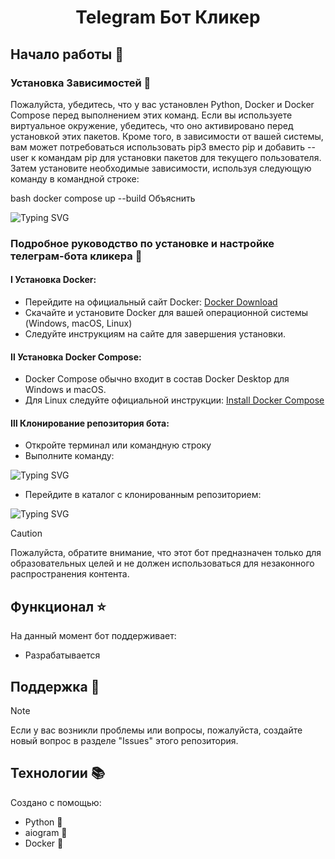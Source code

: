 <h1 align="center">Telegram Бот Кликер</h1>

## Начало работы :mag_right:

### Установка Зависимостей :space_invader:

Пожалуйста, убедитесь, что у вас установлен Python, Docker и Docker Compose перед выполнением этих команд. Если вы используете виртуальное окружение, убедитесь, что оно активировано перед установкой этих пакетов. Кроме того, в зависимости от вашей системы, вам может потребоваться использовать pip3 вместо pip и добавить --user к командам pip для установки пакетов для текущего пользователя. Затем установите необходимые зависимости, используя следующую команду в командной строке:

bash
docker compose up --build
Объяснить

<picture>
  <source media="(prefers-color-scheme: dark)" srcset="https://readme-typing-svg.herokuapp.com?font=Comic+Sans&duration=4000&pause=100&color=FFFFFF&background=000000&random=false&width=435&lines=cd+Telegram-Bot-Clicker;docker+compose+up+--build">
    <!-- Светлая тема -->
    <img alt="Typing SVG" src="https://readme-typing-svg.herokuapp.com?font=Comic+Sans&duration=400&pause=100&color=000000&background=FFFFFF&random=false&width=435&lines=cd+Telegram-Bot-Clicker;docker+compose+up+--build">
</picture>

### Подробное руководство по установке и настройке телеграм-бота кликера :wrench:

<h4>&#8544; Установка Docker:</h4>

- Перейдите на официальный сайт Docker: <a href="https://www.docker.com/">Docker Download</a>
- Скачайте и установите Docker для вашей операционной системы (Windows, macOS, Linux)
- Следуйте инструкциям на сайте для завершения установки.

<h4>&#8545; Установка Docker Compose:</h4>

- Docker Compose обычно входит в состав Docker Desktop для Windows и macOS.
- Для Linux следуйте официальной инструкции: <a href="https://docs.docker.com/desktop/install/linux-install/">Install Docker Compose</a>

<h4>&#8546; Клонирование репозитория бота:</h4>

- Откройте терминал или командную строку
- Выполните команду:
  
<picture>
  <source media="(prefers-color-scheme: dark)" srcset="https://readme-typing-svg.herokuapp.com?font=Comic+Sans&duration=4000&pause=100&color=FFFFFF&background=000000&random=false&width=435&lines=cd+Telegram-Bot-Clicker;docker+compose+up+--build](https://readme-typing-svg.herokuapp.com?font=Comic+Sans&duration=4400&pause=1000&color=FFFFFF&background=000000&random=false&width=460&lines=git+clone+%3C%D1%81%D1%81%D1%8B%D0%BB%D0%BA%D0%B0-%D0%BD%D0%B0-%D1%80%D0%B5%D0%BF%D0%BE%D0%B7%D0%B8%D1%82%D0%BE%D1%80%D0%B8%D0%B9-%D1%81-%D0%B1%D0%BE%D1%82%D0%BE%D0%BC%3E)](https://git.io/typing-svg)">
    <!-- Светлая тема -->
    <img alt="Typing SVG" src="[https://readme-typing-svg.herokuapp.com?font=Comic+Sans&duration=400&pause=100&color=000000&background=FFFFFF&random=false&width=435&lines=cd+Telegram-Bot-Clicker;docker+compose+up+--build](https://readme-typing-svg.herokuapp.com?font=Comic+Sans&duration=4400&pause=1000&color=000000&background=FFFFFF&random=false&width=460&lines=git+clone+%3C%D1%81%D1%81%D1%8B%D0%BB%D0%BA%D0%B0-%D0%BD%D0%B0-%D1%80%D0%B5%D0%BF%D0%BE%D0%B7%D0%B8%D1%82%D0%BE%D1%80%D0%B8%D0%B9-%D1%81-%D0%B1%D0%BE%D1%82%D0%BE%D0%BC%3E)](https://git.io/typing-svg)">
</picture>

- Перейдите в каталог с клонированным репозиторием:

<picture>
  <source media="(prefers-color-scheme: dark)" srcset="https://readme-typing-svg.herokuapp.com?font=Comic+Sans&duration=4000&pause=100&color=FFFFFF&background=000000&random=false&width=435&lines=cd+Telegram-Bot-Clicker;docker+compose+up+--build](https://readme-typing-svg.herokuapp.com?font=Comic+Sans&duration=4400&pause=1000&color=FFFFFF&background=000000&random=false&width=460&lines=git+clone+%3C%D1%81%D1%81%D1%8B%D0%BB%D0%BA%D0%B0-%D0%BD%D0%B0-%D1%80%D0%B5%D0%BF%D0%BE%D0%B7%D0%B8%D1%82%D0%BE%D1%80%D0%B8%D0%B9-%D1%81-%D0%B1%D0%BE%D1%82%D0%BE%D0%BC%3E)](https://git.io/typing-svg)](https://readme-typing-svg.herokuapp.com?font=Comic+Sans&duration=4400&pause=1000&color=FFFFFF&background=000000&random=false&width=460&lines=cd+%3C%D0%BD%D0%B0%D0%B7%D0%B2%D0%B0%D0%BD%D0%B8%D0%B5-%D0%BA%D0%B0%D1%82%D0%B0%D0%BB%D0%BE%D0%B3%D0%B0%3E)](https://git.io/typing-svg)">
    <!-- Светлая тема -->
    <img alt="Typing SVG" src="https://readme-typing-svg.herokuapp.com?font=Comic+Sans&duration=400&pause=100&color=000000&background=FFFFFF&random=false&width=435&lines=cd+Telegram-Bot-Clicker;docker+compose+up+--build](https://readme-typing-svg.herokuapp.com?font=Comic+Sans&duration=4400&pause=1000&color=000000&background=FFFFFF&random=false&width=460&lines=git+clone+%3C%D1%81%D1%81%D1%8B%D0%BB%D0%BA%D0%B0-%D0%BD%D0%B0-%D1%80%D0%B5%D0%BF%D0%BE%D0%B7%D0%B8%D1%82%D0%BE%D1%80%D0%B8%D0%B9-%D1%81-%D0%B1%D0%BE%D1%82%D0%BE%D0%BC%3E)](https://git.io/typing-svg)](https://readme-typing-svg.herokuapp.com?font=Comic+Sans&duration=4400&pause=1000&color=000000&background=FFFFFF&random=false&width=460&lines=cd+%3C%D0%BD%D0%B0%D0%B7%D0%B2%D0%B0%D0%BD%D0%B8%D0%B5-%D0%BA%D0%B0%D1%82%D0%B0%D0%BB%D0%BE%D0%B3%D0%B0%3E)](https://git.io/typing-svg)">
</picture>

> [!CAUTION]
> Пожалуйста, обратите внимание, что этот бот предназначен только для образовательных целей и не должен использоваться для незаконного распространения контента.

## Функционал :star:

На данный момент бот поддерживает:

- Разрабатывается

## Поддержка :pencil:
> [!NOTE]
> Если у вас возникли проблемы или вопросы, пожалуйста, создайте новый вопрос в разделе "Issues" этого репозитория.

## Технологии 📚

Создано с помощью:
- Python 🐍
- aiogram 🤖
- Docker 🐋
